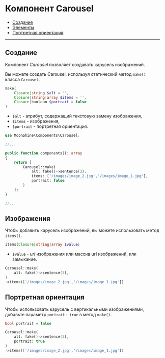 # Компонент Carousel

- [Создание](#make)
- [Элементы](#items)
- [Портретная ориентация](#portrait-orientation)

---

<a name="make"></a>
## Создание

Компонент *Carousel* позволяет создавать карусель изображений.

Вы можете создать Carousel, используя статический метод `make()` класса `Carousel`.

```php
make(
    Closure|string $alt = '',
    Closure|string|array $items = '',
    Closure|boolean $portrait = false
)
```

- `$alt` - атрибут, содержащий текстовую замену изображения,
- `$items` - изображения,
- `$portrait` - портретная ориентация.

```php
use MoonShine\Components\Carousel;

//...

public function components(): array
{
    return [
        Carousel::make(
            alt: fake()->sentence(3),
            items: ['/images/image_2.jpg','/images/image_1.jpg'],
            portrait: false
        )
    ];
}

//...
```

<a name="images"></a>
## Изображения

Чтобы добавить карусель изображений, вы можете использовать метод `items()`.

```php
items(Closure|string|array $value)
```

- `$value` - *url* изображения или массив url изображений, или замыкание.

```php
Carousel::make(
    alt: fake()->sentence(3),
)
->items(['/images/image_2.jpg','/images/image_1.jpg'])
````

<a name="#portrait"></a>
## Портретная ориентация

Чтобы использовать карусель с вертикальными изображениями, добавьте параметр `portrait: true` в метод `make()`.

```php
bool portrait = false
```

```php
Carousel::make(
    alt: fake()->sentence(3),
    portrait: true
)
->items(['/images/image_2.jpg','/images/image_1.jpg'])
```
